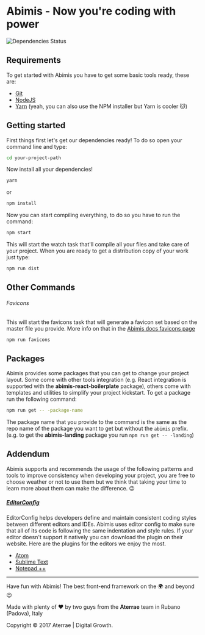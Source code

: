 # Abimis - Now you're coding with power

![Dependencies Status](https://david-dm.org/aterrae/abimis.svg)

## Requirements
To get started with Abimis you have to get some basic tools ready, these are:
- [Git](https://git-scm.com)
- [NodeJS](https://nodejs.org/en)
- [Yarn](https://yarnpkg.com) (yeah, you can also use the NPM installer but Yarn is cooler 🐱)

## Getting started
First things first let's get our dependencies ready!
To do so open your command line and type:
```bash
cd your-project-path
```
Now install all your dependencies!
```bash
yarn
```
or
```bash
npm install
```
Now you can start compiling everything, to do so you have to run the command:
```bash
npm start
```
This will start the watch task that'll compile all your files and take care of your project.
When you are ready to get a distribution copy of your work just type:
```bash
npm run dist
```

## Other Commands

###### Favicons

This will start the favicons task that will generate a favicon set based on the master file you provide.
More info on that in the [Abimis docs favicons page](https://abimis.aterrae.com/docs/favicons)
```bash
npm run favicons
```

## Packages

Abimis provides some packages that you can get to change your project layout.
Some come with other tools integration (e.g. React integration is supported with the **abimis-react-boilerplate** package), others come with templates and utilities to simplify your project kickstart.
To get a package run the following command:
```bash
npm run get -- -package-name
```
The package name that you provide to the command is the same as the repo name of the package you want to get but without the `abimis` prefix. (e.g. to get the **abimis-landing** package you run `npm run get -- -landing`)

## Addendum
Abimis supports and recommends the usage of the following patterns and tools to improve consistency when developing your project, you are free to choose weather or not to use them but we think that taking your time to learn more about them can make the difference. 😉

##### [EditorConfig](http://editorconfig.org)
EditorConfig helps developers define and maintain consistent coding styles between different editors and IDEs.
Abimis uses editor config to make sure that all of its code is following the same indentation and style rules. If your editor doesn't support it natively you can download the plugin on their website. Here are the plugins for the editors we enjoy the most.

- [Atom](https://github.com/sindresorhus/atom-editorconfig#readme)
- [Sublime Text](https://github.com/sindresorhus/editorconfig-sublime#readme)
- [Notepad ++](https://github.com/editorconfig/editorconfig-notepad-plus-plus#readme)

---
Have fun with Abimis! The best front-end framework on the 🌍 and beyond 😉

Made with plenty of ❤️ by two guys from the **Aterrae** team in Rubano (Padova), Italy

Copyright © 2017 Aterrae | Digital Growth.
